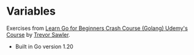 # Variables

Exercises from
[Learn Go for Beginners Crash Course (Golang)
Udemy's Course](https://www.udemy.com/course/go-programming-language-crash-course) by [Trevor Sawler](https://www.udemy.com/course/building-modern-web-applications-with-go/#instructor-1).

- Built in Go version 1.20
